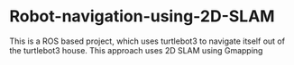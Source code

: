 # Robot-navigation-using-2D-SLAM
This is a ROS based project, which uses turtlebot3 to navigate itself out of the turtlebot3 house. This approach uses 2D SLAM using Gmapping
